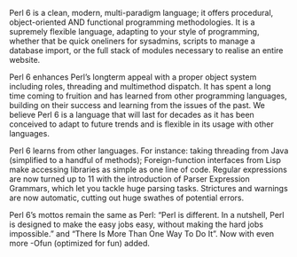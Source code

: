 Perl 6 is a clean, modern, multi-paradigm language; it offers procedural,
object-oriented AND functional programming methodologies. It is a supremely
flexible language, adapting to your style of programming, whether that be quick
one­liners for sysadmins, scripts to manage a database import, or the full stack
of modules necessary to realise an entire website.

Perl 6 enhances Perl’s long­term appeal with a proper object system including
roles, threading and multi­method dispatch. It has spent a long time coming to
fruition and has learned from other programming languages, building on their
success and learning from the issues of the past. We believe Perl 6 is a
language that will last for decades as it has been conceived to adapt to future
trends and is flexible in its usage with other languages.

Perl 6 learns from other languages. For instance: taking threading from Java
(simplified to a handful of methods); Foreign-function interfaces from Lisp make
accessing libraries as simple as one line of code. Regular expressions are now
turned up to 11 with the introduction of Parser Expression Grammars, which let
you tackle huge parsing tasks. Strictures and warnings are now automatic,
cutting out huge swathes of potential errors.

Perl 6’s mottos remain the same as Perl: “Perl is different. In a nutshell,
Perl is designed to make the easy jobs easy, without making the hard jobs
impossible.” and “There Is More Than One Way To Do It”. Now with even more
-Ofun (optimized for fun) added.
